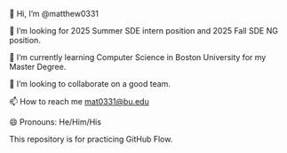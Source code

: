 👋 Hi, I’m @matthew0331

👀 I’m looking for 2025 Summer SDE intern position and 2025 Fall SDE NG position.

🌱 I’m currently learning Computer Science in Boston University for my Master Degree.

💞️ I’m looking to collaborate on a good team.

📫 How to reach me mat0331@bu.edu

😄 Pronouns: He/Him/His

This repository is for practicing GitHub Flow. 
